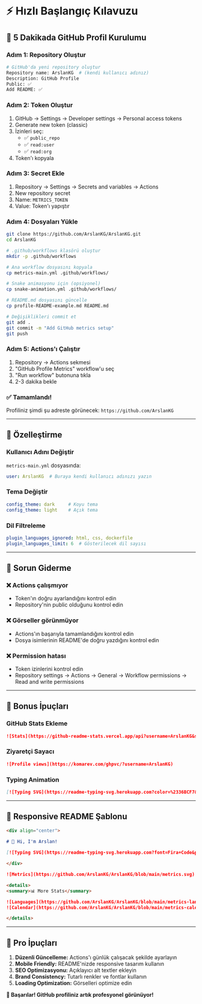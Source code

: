 # ⚡ Hızlı Başlangıç Kılavuzu

## 🎯 5 Dakikada GitHub Profil Kurulumu

### Adım 1: Repository Oluştur
```bash
# GitHub'da yeni repository oluştur
Repository name: ArslanKG  # (kendi kullanıcı adınız)
Description: GitHub Profile
Public: ✅
Add README: ✅
```

### Adım 2: Token Oluştur
1. GitHub → Settings → Developer settings → Personal access tokens
2. Generate new token (classic)
3. İzinleri seç:
   - ✅ `public_repo`
   - ✅ `read:user`
   - ✅ `read:org`
4. Token'ı kopyala

### Adım 3: Secret Ekle
1. Repository → Settings → Secrets and variables → Actions
2. New repository secret
3. Name: `METRICS_TOKEN`
4. Value: Token'ı yapıştır

### Adım 4: Dosyaları Yükle
```bash
git clone https://github.com/ArslanKG/ArslanKG.git
cd ArslanKG

# .github/workflows klasörü oluştur
mkdir -p .github/workflows

# Ana workflow dosyasını kopyala
cp metrics-main.yml .github/workflows/

# Snake animasyonu için (opsiyonel)
cp snake-animation.yml .github/workflows/

# README.md dosyasını güncelle
cp profile-README-example.md README.md

# Değişiklikleri commit et
git add .
git commit -m "Add GitHub metrics setup"
git push
```

### Adım 5: Actions'ı Çalıştır
1. Repository → Actions sekmesi
2. "GitHub Profile Metrics" workflow'u seç
3. "Run workflow" butonuna tıkla
4. 2-3 dakika bekle

### ✅ Tamamlandı!
Profiliniz şimdi şu adreste görünecek: `https://github.com/ArslanKG`

---

## 🎨 Özelleştirme

### Kullanıcı Adını Değiştir
`metrics-main.yml` dosyasında:
```yaml
user: ArslanKG  # Buraya kendi kullanıcı adınızı yazın
```

### Tema Değiştir
```yaml
config_theme: dark     # Koyu tema
config_theme: light    # Açık tema
```

### Dil Filtreleme
```yaml
plugin_languages_ignored: html, css, dockerfile
plugin_languages_limit: 6  # Gösterilecek dil sayısı
```

---

## 🔧 Sorun Giderme

### ❌ Actions çalışmıyor
- Token'ın doğru ayarlandığını kontrol edin
- Repository'nin public olduğunu kontrol edin

### ❌ Görseller görünmüyor
- Actions'ın başarıyla tamamlandığını kontrol edin
- Dosya isimlerinin README'de doğru yazdığını kontrol edin

### ❌ Permission hatası
- Token izinlerini kontrol edin
- Repository settings → Actions → General → Workflow permissions → Read and write permissions

---

## 🎁 Bonus İpuçları

### GitHub Stats Ekleme
```markdown
![Stats](https://github-readme-stats.vercel.app/api?username=ArslanKG&show_icons=true&theme=dark)
```

### Ziyaretçi Sayacı
```markdown
![Profile views](https://komarev.com/ghpvc/?username=ArslanKG)
```

### Typing Animation
```markdown
[![Typing SVG](https://readme-typing-svg.herokuapp.com?color=%2336BCF7&lines=Full+Stack+Developer;Technology+Enthusiast;Always+Learning)](https://git.io/typing-svg)
```

---

## 📱 Responsive README Şablonu

```markdown
<div align="center">
  
# 👋 Hi, I'm Arslan!

[![Typing SVG](https://readme-typing-svg.herokuapp.com?font=Fira+Code&pause=1000&color=F75C7E&width=435&lines=Full+Stack+Developer;React+%26+Node.js+Expert;Always+Learning+New+Things)](https://git.io/typing-svg)

</div>

![Metrics](https://github.com/ArslanKG/ArslanKG/blob/main/metrics.svg)

<details>
<summary>📊 More Stats</summary>

![Languages](https://github.com/ArslanKG/ArslanKG/blob/main/metrics-languages.svg)
![Calendar](https://github.com/ArslanKG/ArslanKG/blob/main/metrics-calendar.svg)

</details>
```

---

## 🌟 Pro İpuçları

1. **Düzenli Güncelleme:** Actions'ı günlük çalışacak şekilde ayarlayın
2. **Mobile Friendly:** README'nizde responsive tasarım kullanın
3. **SEO Optimizasyonu:** Açıklayıcı alt textler ekleyin
4. **Brand Consistency:** Tutarlı renkler ve fontlar kullanın
5. **Loading Optimization:** Görselleri optimize edin

**🚀 Başarılar! GitHub profiliniz artık profesyonel görünüyor!**